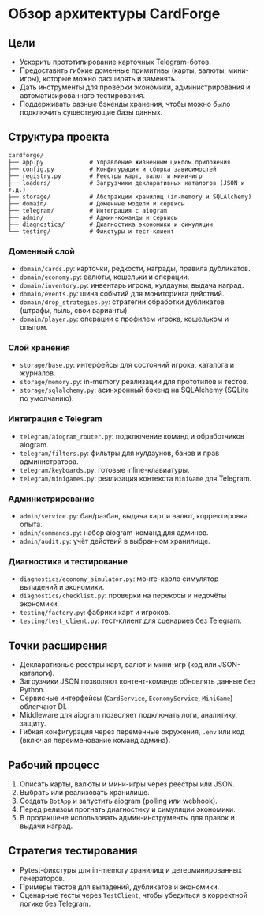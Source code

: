 # Обзор архитектуры CardForge

## Цели
- Ускорить прототипирование карточных Telegram-ботов.
- Предоставить гибкие доменные примитивы (карты, валюты, мини-игры), которые можно расширять и заменять.
- Дать инструменты для проверки экономики, администрирования и автоматизированного тестирования.
- Поддерживать разные бэкенды хранения, чтобы можно было подключить существующие базы данных.

## Структура проекта
```
cardforge/
├── app.py             # Управление жизненным циклом приложения
├── config.py          # Конфигурация и сборка зависимостей
├── registry.py        # Реестры карт, валют и мини-игр
├── loaders/           # Загрузчики декларативных каталогов (JSON и т.д.)
├── storage/           # Абстракции хранилищ (in-memory и SQLAlchemy)
├── domain/            # Доменные модели и сервисы
├── telegram/          # Интеграция с aiogram
├── admin/             # Админ-команды и сервисы
├── diagnostics/       # Диагностика экономики и симуляции
└── testing/           # Фикстуры и тест-клиент
```

### Доменный слой
- `domain/cards.py`: карточки, редкости, награды, правила дубликатов.
- `domain/economy.py`: валюты, кошельки и операции.
- `domain/inventory.py`: инвентарь игрока, кулдауны, выдача наград.
- `domain/events.py`: шина событий для мониторинга действий.
- `domain/drop_strategies.py`: стратегии обработки дубликатов (штрафы, пыль, свои варианты).
- `domain/player.py`: операции с профилем игрока, кошельком и опытом.

### Слой хранения
- `storage/base.py`: интерфейсы для состояний игрока, каталога и журналов.
- `storage/memory.py`: in-memory реализации для прототипов и тестов.
- `storage/sqlalchemy.py`: асинхронный бэкенд на SQLAlchemy (SQLite по умолчанию).

### Интеграция с Telegram
- `telegram/aiogram_router.py`: подключение команд и обработчиков aiogram.
- `telegram/filters.py`: фильтры для кулдаунов, банов и прав администратора.
- `telegram/keyboards.py`: готовые inline-клавиатуры.
- `telegram/minigames.py`: реализация контекста `MiniGame` для Telegram.

### Администрирование
- `admin/service.py`: бан/разбан, выдача карт и валют, корректировка опыта.
- `admin/commands.py`: набор aiogram-команд для админов.
- `admin/audit.py`: учёт действий в выбранном хранилище.

### Диагностика и тестирование
- `diagnostics/economy_simulator.py`: монте-карло симулятор выпадений и экономики.
- `diagnostics/checklist.py`: проверки на перекосы и недочёты экономики.
- `testing/factory.py`: фабрики карт и игроков.
- `testing/test_client.py`: тест-клиент для сценариев без Telegram.

## Точки расширения
- Декларативные реестры карт, валют и мини-игр (код или JSON-каталоги).
- Загрузчики JSON позволяют контент-команде обновлять данные без Python.
- Сервисные интерфейсы (`CardService`, `EconomyService`, `MiniGame`) облегчают DI.
- Middleware для aiogram позволяет подключать логи, аналитику, защиту.
- Гибкая конфигурация через переменные окружения, `.env` или код (включая переименование команд админа).

## Рабочий процесс
1. Описать карты, валюты и мини-игры через реестры или JSON.
2. Выбрать или реализовать хранилище.
3. Создать `BotApp` и запустить aiogram (polling или webhook).
4. Перед релизом прогнать диагностику и симуляции экономики.
5. В продакшене использовать админ-инструменты для правок и выдачи наград.

## Стратегия тестирования
- Pytest-фикстуры для in-memory хранилищ и детерминированных генераторов.
- Примеры тестов для выпадений, дубликатов и экономики.
- Сценарные тесты через `TestClient`, чтобы убедиться в корректной логике без Telegram.
